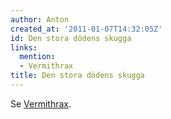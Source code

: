 ```yaml
---
author: Anton
created_at: '2011-01-07T14:32:05Z'
id: Den stora dödens skugga
links:
  mention:
  - Vermithrax
title: Den stora dödens skugga
---
```


Se [Vermithrax].

  [Vermithrax]: Vermithrax
